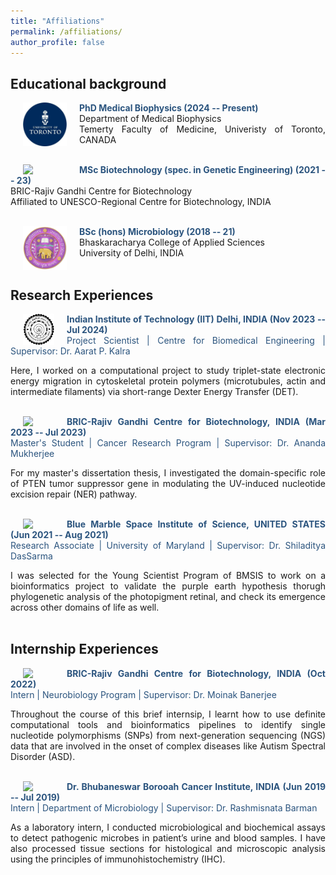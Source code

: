 ```yaml
---
title: "Affiliations"
permalink: /affiliations/
author_profile: false
---
```

<style> body {text-align: justify} </style> <!-- Justify text. -->

## Educational background
<img src="/images/logo-uoft.png"
    width="70"
    hspace="20"
    align="left"> <span style="color:#2B547E">**PhD Medical Biophysics (2024 -- Present)**</span> <br>
    <span> Department of Medical Biophysics </span> <br>
    <span> Temerty Faculty of Medicine, Univeristy of Toronto, CANADA </span> <br> <br>

<img src="/images/logo_rgcb.png"
    width="70"
    hspace="20"
    align="left"> <span style="color:#2B547E">**MSc Biotechnology (spec. in Genetic Engineering) (2021 -- 23)**</span> <br>
    <span> BRIC-Rajiv Gandhi Centre for Biotechnology </span> <br>
    <span> Affiliated to UNESCO-Regional Centre for Biotechnology, INDIA </span> <br> <br>

<img src="/images/logo_du.png"
    width="70"
    hspace="20"
    align="left"> <span style="color:#2B547E">**BSc (hons) Microbiology (2018 -- 21)**</span> <br>
    <span> Bhaskaracharya College of Applied Sciences </span> <br>
    <span> University of Delhi, INDIA </span> <br> <br>

## Research Experiences
<img src="/images/logo-iitd-new.png"
    width="50"
    hspace="20"
    align="left"> <span style="color:#2B547E">**Indian Institute of Technology (IIT) Delhi, INDIA (Nov 2023 -- Jul 2024)**</span> <br>
    <span style="color:#2B547E"> Project Scientist | Centre for Biomedical Engineering | Supervisor: Dr. Aarat P. Kalra </span> <br>

Here, I worked on a computational project to study triplet-state electronic energy migration in cytoskeletal protein polymers (microtubules, actin and intermediate filaments) via short-range Dexter Energy Transfer (DET).
<br><br>

<img src="/images/logo_rgcb.png"
    width="50"
    hspace="20"
    align="left"> <span style="color:#2B547E">**BRIC-Rajiv Gandhi Centre for Biotechnology, INDIA (Mar 2023 -- Jul 2023)**</span> <br> 
    <span style="color:#2B547E"> Master's Student | Cancer Research Program | Supervisor: Dr. Ananda Mukherjee </span> <br>

For my master's dissertation thesis, I investigated the domain-specific role of PTEN tumor suppressor gene in modulating the UV-induced nucleotide excision repair (NER) pathway.
<br><br>

<img src="/images/logo_bmsis.png"
    width="50"
    hspace="20"
    align="left"> <span style="color:#2B547E">**Blue Marble Space Institute of Science, UNITED STATES (Jun 2021 -- Aug 2021)**</span> <br>
    <span style="color:#2B547E"> Research Associate | University of Maryland | Supervisor: Dr. Shiladitya DasSarma </span> <br>

I was selected for the Young Scientist Program of BMSIS to work on a bioinformatics project to validate the purple earth hypothesis thorugh phylogenetic analysis of the photopigment retinal, and check its emergence across other domains of life as well.
<br><br>

## Internship Experiences

<img src="/images/logo_rgcb.png"
    width="50"
    hspace="20"
    align="left"> <span style="color:#2B547E">**BRIC-Rajiv Gandhi Centre for Biotechnology, INDIA (Oct 2022)**</span> <br>
    <span style="color:#2B547E"> Intern | Neurobiology Program | Supervisor: Dr. Moinak Banerjee </span> <br>

Throughout the course of this brief internsip, I learnt how to use definite computational tools and bioinformatics pipelines to identify single nucleotide polymorphisms (SNPs) from next-generation sequencing (NGS) data that are involved in the onset of complex diseases like Autism Spectral Disorder (ASD).
<br><br>

<img src="/images/logo_bbci.png"
    width="50"
    hspace="20"
    align="left"> <span style="color:#2B547E">**Dr. Bhubaneswar Borooah Cancer Institute, INDIA (Jun 2019 -- Jul 2019)**</span> <br>
    <span style="color:#2B547E"> Intern | Department of Microbiology | Supervisor: Dr. Rashmisnata Barman </span> <br>

As a laboratory intern, I conducted microbiological and biochemical assays to detect pathogenic microbes in patient’s urine and blood samples. I have also processed tissue sections for histological and microscopic analysis using the principles of immunohistochemistry (IHC).
<br>
